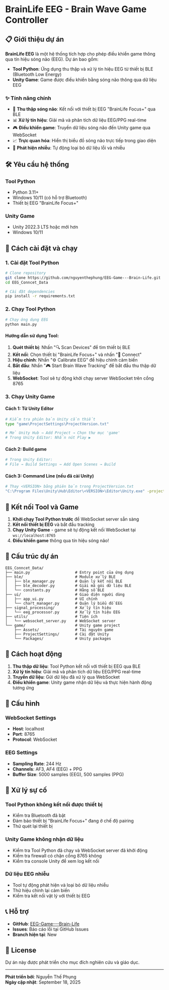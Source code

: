 # BrainLife EEG - Brain Wave Game Controller

## 📋 Giới thiệu dự án

**BrainLife EEG** là một hệ thống tích hợp cho phép điều khiển game thông qua tín hiệu sóng não (EEG). Dự án bao gồm:

- **Tool Python**: Ứng dụng thu thập và xử lý tín hiệu EEG từ thiết bị BLE (Bluetooth Low Energy)
- **Unity Game**: Game được điều khiển bằng sóng não thông qua dữ liệu EEG

### ✨ Tính năng chính

- 🧠 **Thu thập sóng não**: Kết nối với thiết bị EEG "BrainLife Focus+" qua BLE
- 📊 **Xử lý tín hiệu**: Giải mã và phân tích dữ liệu EEG/PPG real-time
- 🎮 **Điều khiển game**: Truyền dữ liệu sóng não đến Unity game qua WebSocket
- 📈 **Trực quan hóa**: Hiển thị biểu đồ sóng não trực tiếp trong giao diện
- 🔧 **Phát hiện nhiễu**: Tự động loại bỏ dữ liệu lỗi và nhiễu

## 🛠️ Yêu cầu hệ thống

### Tool Python
- Python 3.11+
- Windows 10/11 (có hỗ trợ Bluetooth)
- Thiết bị EEG "BrainLife Focus+"

### Unity Game
- Unity 2022.3 LTS hoặc mới hơn
- Windows 10/11

## 🚀 Cách cài đặt và chạy

### 1. Cài đặt Tool Python

```bash
# Clone repository
git clone https://github.com/nguyenthephung/EEG-Game---Brain-Life.git
cd EEG_Conncet_Data

# Cài đặt dependencies
pip install -r requirements.txt
```

### 2. Chạy Tool Python

```bash
# Chạy ứng dụng EEG
python main.py
```

#### Hướng dẫn sử dụng Tool:
1. **Quét thiết bị**: Nhấn "🔍 Scan Devices" để tìm thiết bị BLE
2. **Kết nối**: Chọn thiết bị "BrainLife Focus+" và nhấn "🔌 Connect"
3. **Hiệu chỉnh**: Nhấn "⚙️ Calibrate EEG" để hiệu chỉnh cảm biến
4. **Bắt đầu**: Nhấn "🎮 Start Brain Wave Tracking" để bắt đầu thu thập dữ liệu
5. **WebSocket**: Tool sẽ tự động khởi chạy server WebSocket trên cổng 8765

### 3. Chạy Unity Game

#### Cách 1: Từ Unity Editor
```bash
# Kiểm tra phiên bản Unity cần thiết
type "game\ProjectSettings\ProjectVersion.txt"

# Mở Unity Hub → Add Project → Chọn thư mục 'game'
# Trong Unity Editor: Nhấn nút Play ▶️
```

#### Cách 2: Build game
```bash
# Trong Unity Editor:
# File → Build Settings → Add Open Scenes → Build
```

#### Cách 3: Command Line (nếu đã cài Unity)
```bash
# Thay <VERSION> bằng phiên bản trong ProjectVersion.txt
"C:\Program Files\Unity\Hub\Editor\<VERSION>\Editor\Unity.exe" -projectPath "game" -buildWindows64Player "Build\BrainLifeGame.exe" -quit -batchmode
```

## 🔗 Kết nối Tool và Game

1. **Khởi chạy Tool Python trước** để WebSocket server sẵn sàng
2. **Kết nối thiết bị EEG** và bắt đầu tracking
3. **Chạy Unity Game** - game sẽ tự động kết nối WebSocket tại `ws://localhost:8765`
4. **Điều khiển game** thông qua tín hiệu sóng não!

## 📁 Cấu trúc dự án

```
EEG_Conncet_Data/
├── main.py                    # Entry point của ứng dụng
├── ble/                       # Module xử lý BLE
│   ├── ble_manager.py         # Quản lý kết nối BLE
│   ├── ble_decoder.py         # Giải mã gói dữ liệu BLE
│   └── constants.py           # Hằng số BLE
├── ui/                        # Giao diện người dùng
│   ├── app_ui.py              # UI chính
│   └── chart_manager.py       # Quản lý biểu đồ EEG
├── signal_processing/         # Xử lý tín hiệu
│   └── eeg_processor.py       # Xử lý tín hiệu EEG
├── utils/                     # Tiện ích
│   └── websocket_server.py    # WebSocket server
└── game/                      # Unity game project
    ├── Assets/                # Tài nguyên game
    ├── ProjectSettings/       # Cài đặt Unity
    └── Packages/              # Unity packages
```

## 🎯 Cách hoạt động

1. **Thu thập dữ liệu**: Tool Python kết nối với thiết bị EEG qua BLE
2. **Xử lý tín hiệu**: Giải mã và phân tích dữ liệu EEG/PPG real-time
3. **Truyền dữ liệu**: Gửi dữ liệu đã xử lý qua WebSocket
4. **Điều khiển game**: Unity game nhận dữ liệu và thực hiện hành động tương ứng

## 🔧 Cấu hình

### WebSocket Settings
- **Host**: localhost
- **Port**: 8765
- **Protocol**: WebSocket

### EEG Settings
- **Sampling Rate**: 244 Hz
- **Channels**: AF3, AF4 (EEG) + PPG
- **Buffer Size**: 5000 samples (EEG), 500 samples (PPG)

## 🐛 Xử lý sự cố

### Tool Python không kết nối được thiết bị
- Kiểm tra Bluetooth đã bật
- Đảm bảo thiết bị "BrainLife Focus+" đang ở chế độ pairing
- Thử quét lại thiết bị

### Unity Game không nhận dữ liệu
- Kiểm tra Tool Python đã chạy và WebSocket server đã khởi động
- Kiểm tra firewall có chặn cổng 8765 không
- Kiểm tra console Unity để xem log kết nối

### Dữ liệu EEG nhiễu
- Tool tự động phát hiện và loại bỏ dữ liệu nhiễu
- Thử hiệu chỉnh lại cảm biến
- Kiểm tra kết nối vật lý với thiết bị EEG

## 📞 Hỗ trợ

- **GitHub**: [EEG-Game---Brain-Life](https://github.com/nguyenthephung/EEG-Game---Brain-Life)
- **Issues**: Báo cáo lỗi tại GitHub Issues
- **Branch hiện tại**: New

## 📄 License

Dự án này được phát triển cho mục đích nghiên cứu và giáo dục.

---

**Phát triển bởi**: Nguyễn Thế Phụng  
**Ngày cập nhật**: September 18, 2025